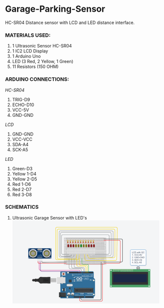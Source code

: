 # Garage-Parking-Sensor
HC-SR04 Distance sensor with LCD and LED distance interface. 

### MATERIALS USED:
1. 1 Ultrasonic Sensor HC-SR04
2. 1 IC2 LCD Display
3. 1 Arduino Uno
4. LED (3 Red, 2 Yellow, 1 Green)
5. 11 Resistors (150 OHM)

### ARDUINO CONNECTIONS:
*HC-SR04*
1. TRIG-D9
2. ECHO-D10
3. VCC-5V
4. GND-GND

*LCD*                 
1. GND-GND
2. VCC-VCC
3. SDA-A4
4. SCK-A5

*LED*
1. Green-D3
2. Yellow 1-D4
3. Yellow 2-D5
4. Red 1-D6
5. Red 2-D7
6. Red 3-D8

### SCHEMATICS
1. Ultrasonic Garage Sensor with LED's
![alt text](https://github.com/detective-owl/Garage-Parking-Sensor/blob/main/Images/Garage%20Sensor%20Schematics.png)
